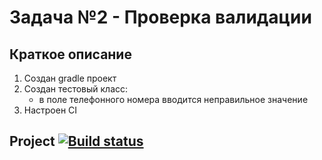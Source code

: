 # Задача №2 - Проверка валидации

## Краткое описание

1. Cоздан gradle проект
2. Создан тестовый класс: 
     - в поле телефонного номера вводится неправильное значение 
3. Настроен CI

## Project [![Build status](https://ci.appveyor.com/api/projects/status/7qcwv47wv8gtyewx/branch/selenium?svg=true)](https://ci.appveyor.com/project/pava-14/aqa2-1-2/branch/selenium)
